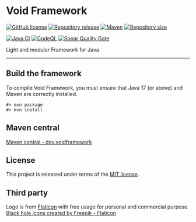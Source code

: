 # Void Framework

[![GitHub license](https://img.shields.io/badge/license-MIT-blue.svg?logo=github)](https://raw.githubusercontent.com/voidframework/voidframework/master/LICENSE)
[![Repository release](https://img.shields.io/github/v/release/voidframework/voidframework?logo=github)](https://github.com/voidframework/voidframework/releases)
[![Maven](https://img.shields.io/maven-central/v/dev.voidframework/voidframework.svg?logo=apache-maven)](https://search.maven.org/search?q=g:dev.voidframework)
[![Repository size](https://img.shields.io/github/repo-size/voidframework/voidframework.svg?logo=git)](https://github.com/voidframework/voidframework)

[![Java CI](https://img.shields.io/github/workflow/status/voidframework/voidframework/Java%20CI?logo=github&color=%231da868)](https://github.com/voidframework/voidframework/actions/workflows/build.yml)
[![CodeQL](https://img.shields.io/github/workflow/status/voidframework/voidframework/CodeQL?label=codeql&logo=github&color=%231da868)](https://github.com/voidframework/voidframework/actions/workflows/codeql-analysis.yml)
[![Sonar Quality Gate](https://img.shields.io/sonar/quality_gate/voidframework_voidframework?logo=sonarcloud&server=https%3A%2F%2Fsonarcloud.io&color=%231da868)](https://github.com/voidframework/voidframework)

Light and modular Framework for Java
*****



## Build the framework
To compile Void Framework, you must ensure that Java 17 (or above) and Maven are correctly
installed.

    #> mvn package
    #> mvn install



## Maven central
[Maven central - dev.voidframework](https://search.maven.org/search?q=g:dev.voidframework)



## License
This project is released under terms of the [MIT license](https://raw.githubusercontent.com/voidframework/voidframework/master/LICENSE).



## Third party

Logo is from [Flaticon](https://www.flaticon.com/free-icon/black-hole_1873555) with 
free usage for personal and commercial purpose. <a href="https://www.flaticon.com/free-icons/black-hole" title="black hole icons">Black hole icons created by Freepik - Flaticon</a>
